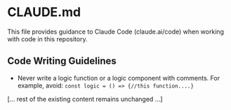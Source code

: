 # CLAUDE.md

This file provides guidance to Claude Code (claude.ai/code) when working with code in this repository.

## Code Writing Guidelines

- Never write a logic function or a logic component with comments. For example, avoid: `const logic = () => {//this function....}`

[... rest of the existing content remains unchanged ...]
